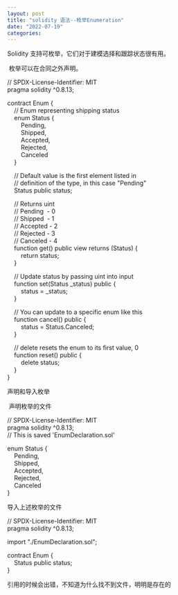 ```yaml
---
layout: post
title: "solidity 语法--枚举Enumeration"
date: "2022-07-19"
categories: 
---
```

<p>Solidity 支持可枚举，它们对于建模选择和跟踪状态很有用。</p>
<p>&nbsp;枚举可以在合同之外声明。</p>
<p>// SPDX-License-Identifier: MIT<br />
pragma solidity ^0.8.13;</p>
<p>contract Enum {<br />
&nbsp;&nbsp;&nbsp; // Enum representing shipping status<br />
&nbsp;&nbsp;&nbsp; enum Status {<br />
&nbsp;&nbsp;&nbsp;&nbsp;&nbsp;&nbsp;&nbsp; Pending,<br />
&nbsp;&nbsp;&nbsp;&nbsp;&nbsp;&nbsp;&nbsp; Shipped,<br />
&nbsp;&nbsp;&nbsp;&nbsp;&nbsp;&nbsp;&nbsp; Accepted,<br />
&nbsp;&nbsp;&nbsp;&nbsp;&nbsp;&nbsp;&nbsp; Rejected,<br />
&nbsp;&nbsp;&nbsp;&nbsp;&nbsp;&nbsp;&nbsp; Canceled<br />
&nbsp;&nbsp;&nbsp; }</p>
<p>&nbsp;&nbsp;&nbsp; // Default value is the first element listed in<br />
&nbsp;&nbsp;&nbsp; // definition of the type, in this case &quot;Pending&quot;<br />
&nbsp;&nbsp;&nbsp; Status public status;</p>
<p>&nbsp;&nbsp;&nbsp; // Returns uint<br />
&nbsp;&nbsp;&nbsp; // Pending&nbsp; - 0<br />
&nbsp;&nbsp;&nbsp; // Shipped&nbsp; - 1<br />
&nbsp;&nbsp;&nbsp; // Accepted - 2<br />
&nbsp;&nbsp;&nbsp; // Rejected - 3<br />
&nbsp;&nbsp;&nbsp; // Canceled - 4<br />
&nbsp;&nbsp;&nbsp; function get() public view returns (Status) {<br />
&nbsp;&nbsp;&nbsp;&nbsp;&nbsp;&nbsp;&nbsp; return status;<br />
&nbsp;&nbsp;&nbsp; }</p>
<p>&nbsp;&nbsp;&nbsp; // Update status by passing uint into input<br />
&nbsp;&nbsp;&nbsp; function set(Status _status) public {<br />
&nbsp;&nbsp;&nbsp;&nbsp;&nbsp;&nbsp;&nbsp; status = _status;<br />
&nbsp;&nbsp;&nbsp; }</p>
<p>&nbsp;&nbsp;&nbsp; // You can update to a specific enum like this<br />
&nbsp;&nbsp;&nbsp; function cancel() public {<br />
&nbsp;&nbsp;&nbsp;&nbsp;&nbsp;&nbsp;&nbsp; status = Status.Canceled;<br />
&nbsp;&nbsp;&nbsp; }</p>
<p>&nbsp;&nbsp;&nbsp; // delete resets the enum to its first value, 0<br />
&nbsp;&nbsp;&nbsp; function reset() public {<br />
&nbsp;&nbsp;&nbsp;&nbsp;&nbsp;&nbsp;&nbsp; delete status;<br />
&nbsp;&nbsp;&nbsp; }<br />
}</p>
<p>声明和导入枚举</p>
<p>&nbsp;声明枚举的文件</p>
<p>// SPDX-License-Identifier: MIT<br />
pragma solidity ^0.8.13;<br />
// This is saved &#39;EnumDeclaration.sol&#39;</p>
<p>enum Status {<br />
&nbsp;&nbsp;&nbsp; Pending,<br />
&nbsp;&nbsp;&nbsp; Shipped,<br />
&nbsp;&nbsp;&nbsp; Accepted,<br />
&nbsp;&nbsp;&nbsp; Rejected,<br />
&nbsp;&nbsp;&nbsp; Canceled<br />
}</p>
<p>导入上述枚举的文件</p>
<p>// SPDX-License-Identifier: MIT<br />
pragma solidity ^0.8.13;</p>
<p>import &quot;./EnumDeclaration.sol&quot;;</p>
<p>contract Enum {<br />
&nbsp;&nbsp;&nbsp; Status public status;<br />
}</p>
<p>引用的时候会出错，不知道为什么找不到文件，明明是存在的</p>
